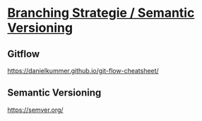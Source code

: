 # [Branching Strategie / Semantic Versioning](https://gitlab.com/ch-tbz-it/Stud/m324/-/blob/main/Projekt/D2_Branching_Strategie.md)

## Gitflow

<https://danielkummer.github.io/git-flow-cheatsheet/>

## Semantic Versioning

<https://semver.org/>
